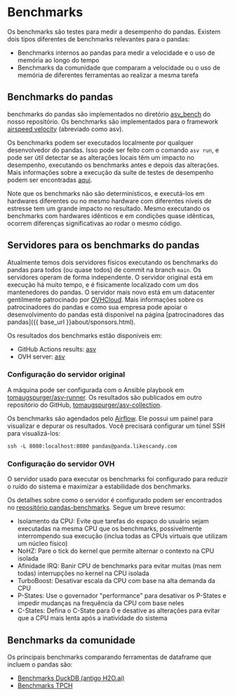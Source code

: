 # Benchmarks

Os benchmarks são testes para medir a desempenho do pandas. Existem dois tipos diferentes de benchmarks relevantes para o pandas:

- Benchmarks internos ao pandas para medir a velocidade e o uso de memória ao longo do tempo
- Benchmarks da comunidade que comparam a velocidade ou o uso de memória de diferentes ferramentas ao realizar a mesma tarefa

## Benchmarks do pandas

benchmarks do pandas são implementados no diretório [asv_bench](https://github.com/pandas-dev/pandas/tree/main/asv_bench)
do nosso repositório. Os benchmarks são implementados para o framework
[airspeed velocity](https://asv.readthedocs.io/en/v0.6.1/) (abreviado como asv).

Os benchmarks podem ser executados localmente por qualquer desenvolvedor do pandas. Isso pode ser feito com o comando `asv run`, e pode ser útil detectar se as alterações locais têm
um impacto no desempenho, executando os benchmarks antes e depois das alterações.
Mais informações sobre a execução da suíte de testes de desempenho podem ser encontradas
[aqui](https://pandas.pydata.org/docs/dev/development/contributing_codebase.html#running-the-performance-test-suite).

Note que os benchmarks não são determinísticos, e executá-los em hardwares diferentes ou no mesmo hardware com diferentes níveis de estresse tem um grande impacto no resultado. Mesmo executando os benchmarks com hardwares idênticos e em condições quase idênticas, ocorrem diferenças significativas ao rodar o mesmo código.

## Servidores para os benchmarks do pandas

Atualmente temos dois servidores físicos executando os benchmarks do pandas para todos
(ou quase todos) de commit na branch `main`. Os servidores operam de forma independente. O servidor original está em execução há muito tempo, e é fisicamente localizado com um dos mantenedores do pandas. O servidor mais novo está em um datacenter gentilmente patrocinado por [OVHCloud](https://www.ovhcloud.com/). Mais informações sobre os patrocinadores do pandas e como sua empresa pode apoiar o desenvolvimento do pandas está disponível na página [patrocinadores das pandas]({{ base_url }}about/sponsors.html).

Os resultados dos benchmarks estão disponíveis em:

- GitHub Actions results: [asv](https://pandas-dev.github.io/asv-runner/)
- OVH server: [asv](https://pandas.pydata.org/benchmarks/asv/)

### Configuração do servidor original

A máquina pode ser configurada com o Ansible playbook em
[tomaugspurger/asv-runner](https://github.com/tomaugspurger/asv-runner).
Os resultados são publicados em outro repositório do GitHub,
[tomaugspurger/asv-collection](https://github.com/tomaugspurger/asv-collection).

Os benchmarks são agendados pelo [Airflow](https://airflow.apache.org/).
Ele possui um painel para visualizar e depurar os resultados.
Você precisará configurar um túnel SSH para visualizá-los:

```
ssh -L 8080:localhost:8080 pandas@panda.likescandy.com
```

### Configuração do servidor OVH

O servidor usado para executar os benchmarks foi configurado para reduzir o ruído do sistema e maximizar a estabilidade dos benchmarks.

Os detalhes sobre como o servidor é configurado podem ser encontrados no
[repositório pandas-benchmarks](https://github.com/pandas-dev/pandas-benchmarks).
Segue um breve resumo:

- Isolamento da CPU: Evite que tarefas do espaço do usuário sejam executadas na mesma CPU que os benchmarks, possivelmente interrompendo sua execução (inclua todas as CPUs virtuais que utilizam um núcleo físico)
- NoHZ: Pare o tick do kernel que permite alternar o contexto na CPU isolada
- Afinidade IRQ: Banir CPU de benchmarks para evitar muitas (mas nem todas) interrupções no kernel na CPU isolada
- TurboBoost: Desativar escala da CPU com base na alta demanda da CPU
- P-States: Use o governador "performance" para desativar os P-States e impedir mudanças na frequência da CPU com base neles
- C-States: Defina o C-State para 0 e desative as alterações para evitar que a CPU mais lenta após a inatividade do sistema

## Benchmarks da comunidade

Os principais benchmarks comparando ferramentas de dataframe que incluem o pandas são:

- [Benchmarks DuckDB (antigo H2O.ai)](https://duckdblabs.github.io/db-benchmark/)
- [Benchmarks TPCH](https://pola.rs/posts/benchmarks/)
